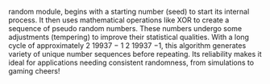 random module, begins with a starting number (seed) to start its internal process. It then uses mathematical operations like XOR to create a sequence of pseudo random numbers. These numbers undergo some adjustments (tempering) to improve their statistical qualities. With a long cycle of approximately 
2
19937
−
1
2 
19937
 −1, this algorithm generates variety of unique number sequences before repeating. Its reliability makes it ideal for applications needing consistent randomness, from simulations to gaming cheers!

